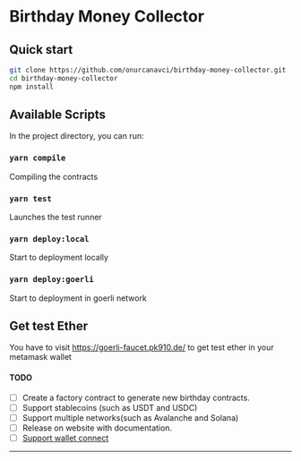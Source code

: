 # Birthday Money Collector

## Quick start

```sh
git clone https://github.com/onurcanavci/birthday-money-collector.git
cd birthday-money-collector
npm install
```

## Available Scripts

In the project directory, you can run:

### `yarn compile`

Compiling the contracts

### `yarn test`

Launches the test runner

### `yarn deploy:local`

Start to deployment locally

### `yarn deploy:goerli`

Start to deployment in goerli network

## Get test Ether

You have to visit https://goerli-faucet.pk910.de/ to get test ether in your metamask wallet

#### TODO
- [ ] Create a factory contract to generate new birthday contracts.
- [ ] Support stablecoins (such as USDT and USDC)
- [ ] Support multiple networks(such as Avalanche and Solana) 
- [ ] Release on website with documentation. 
- [ ] [Support wallet connect](https://walletconnect.com/)
----

